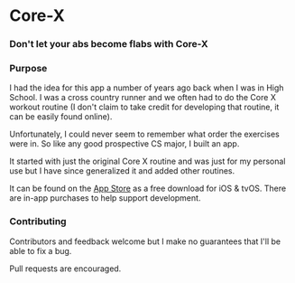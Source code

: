 
# Core-X
### Don't let your abs become flabs with Core-X


### Purpose

I had the idea for this app a number of years ago back when I was in High School. I was a cross country runner and we often had to do the Core X workout routine (I don't claim to take credit for developing that routine, it can be easily found online).

Unfortunately, I could never seem to remember what order the exercises were in. So like any good prospective CS major, I built an app.

It started with just the original Core X routine and was just for my personal use but I have since generalized it and added other routines.

It can be found on the [App Store](https://apps.apple.com/us/app/core-x/id972403903) as a free download for iOS & tvOS. There are in-app purchases to help support development.

### Contributing

Contributors and feedback welcome but I make no guarantees that I'll be able to fix a bug. 

Pull requests are encouraged.
